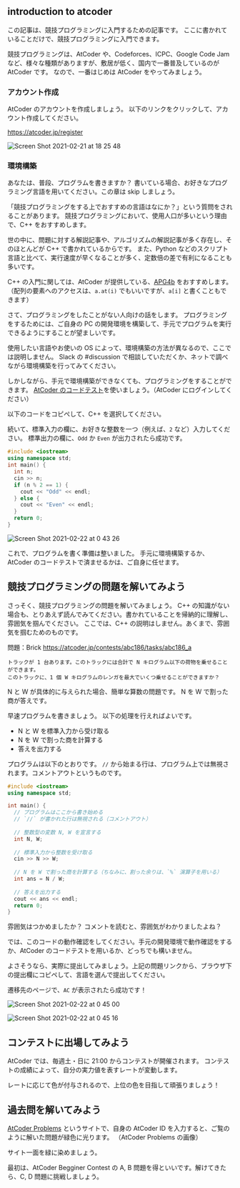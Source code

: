 ## introduction to atcoder

この記事は、競技プログラミングに入門するための記事です。
ここに書かれていることだけで、競技プログラミングに入門できます。

競技プログラミングは、AtCoder や、Codeforces、ICPC、Google Code Jam など、様々な種類がありますが、敷居が低く、国内で一番普及しているのが AtCoder です。
なので、一番はじめは AtCoder をやってみましょう。


### アカウント作成
AtCoder のアカウントを作成しましょう。
以下のリンクをクリックして、アカウント作成してください。

https://atcoder.jp/register

![Screen Shot 2021-02-21 at 18 25 48](https://user-images.githubusercontent.com/47474057/108630294-53d8a700-74a7-11eb-9ce6-61db055813f6.png)

### 環境構築
あなたは、普段、プログラムを書きますか？
書いている場合、お好きなプログラミング言語を用いてください。この章は skip しましょう。

「競技プログラミングをする上でおすすめの言語はなにか？」という質問をされることがあります。
競技プログラミングにおいて、使用人口が多いという理由で、C++ をおすすめします。

世の中に、問題に対する解説記事や、アルゴリズムの解説記事が多く存在し、そのほとんどが C++ で書かれているからです。
また、Python などのスクリプト言語と比べて、実行速度が早くなることが多く、定数倍の差で有利になることも多いです。

C++ の入門に関しては、AtCoder が提供している、[APG4b](https://atcoder.jp/contests/APG4b) をおすすめします。（配列の要素へのアクセスは、`a.at(i)` でもいいですが、`a[i]` と書くこともできます）

さて、プログラミングをしたことがない人向けの話をします。
プログラミングをするためには、ご自身の PC の開発環境を構築して、手元でプログラムを実行できるようにすることが望ましいです。

使用したい言語やお使いの OS によって、環境構築の方法が異なるので、ここでは説明しません。
Slack の #discussion で相談していただくか、ネットで調べながら環境構築を行ってみてください。


しかしながら、手元で環境構築ができなくても、プログラミングをすることができます。
[AtCoder のコードテスト](https://atcoder.jp/contests/APG4b/custom_test)を使いましょう。（AtCoder にログインしてください）


以下のコードをコピぺして、C++ を選択してください。

続いて、標準入力の欄に、お好きな整数を一つ（例えば、`2` など）入力してください。
標準出力の欄に、`Odd` か `Even` が出力されたら成功です。

```C++
#include <iostream>
using namespace std;
int main() {
  int n;
  cin >> n;
  if (n % 2 == 1) {
    cout << "Odd" << endl;
  } else {
    cout << "Even" << endl;
  }
  return 0;
}
```

![Screen Shot 2021-02-22 at 0 43 26](https://user-images.githubusercontent.com/47474057/108630299-55a26a80-74a7-11eb-8741-3f022d8ffbbb.png)


これで、プログラムを書く準備は整いました。
手元に環境構築するか、AtCoder のコードテストで済ませるかは、ご自身に任せます。

## 競技プログラミングの問題を解いてみよう

さっそく、競技プログラミングの問題を解いてみましょう。
C++ の知識がない場合も、とりあえず読んでみてください。書かれていることを帰納的に理解し、雰囲気を掴んでください。
ここでは、C++ の説明はしません。あくまで、雰囲気を掴むためのものです。

問題：Brick
https://atcoder.jp/contests/abc186/tasks/abc186_a
```
トラックが 1 台あります。このトラックには合計で N キログラム以下の荷物を乗せることができます。
このトラックに、1 個 W キログラムのレンガを最大でいくつ乗せることができますか？
```

N と W が具体的に与えられた場合、簡単な算数の問題です。
N を W で割った商が答えです。

早速プログラムを書きましょう。
以下の処理を行えればよいです。

- N と W を標準入力から受け取る
- N を W で割った商を計算する
- 答えを出力する

プログラムは以下のとおりです。
`//` から始まる行は、プログラム上では無視されます。コメントアウトというものです。

```C++
#include <iostream>
using namespace std;

int main() {
  // プログラムはここから書き始める
  // `//` が書かれた行は無視される（コメントアウト）
  
  // 整数型の変数 N, W を宣言する
  int N, W;
  
  // 標準入力から整数を受け取る
  cin >> N >> W;
  
  // N を W で割った商を計算する（ちなみに、割った余りは、`%` 演算子を用いる）
  int ans = N / W;
  
  // 答えを出力する
  cout << ans << endl;
  return 0;
}
```


雰囲気はつかめましたか？
コメントを読むと、雰囲気がわかりましたよね？

では、このコードの動作確認をしてください。手元の開発環境で動作確認をするか、AtCoder のコードテストを用いるか、どっちでも構いません。

よさそうなら、実際に提出してみましょう。上記の問題リンクから、ブラウザ下の提出欄にコピペして、言語を選んで提出してください。

遷移先のページで、`AC` が表示されたら成功です！

![Screen Shot 2021-02-22 at 0 45 00](https://user-images.githubusercontent.com/47474057/108630300-56d39780-74a7-11eb-95e2-9d863a7a4ccc.png)

![Screen Shot 2021-02-22 at 0 45 16](https://user-images.githubusercontent.com/47474057/108630304-5804c480-74a7-11eb-8a84-63576a5013d9.png)

## コンテストに出場してみよう
AtCoder では、毎週土・日に 21:00 からコンテストが開催されます。
コンテストの成績によって、自分の実力値を表すレートが変動します。

レートに応じて色が付与されるので、上位の色を目指して頑張りましょう！


## 過去問を解いてみよう
[AtCoder Problems](https://kenkoooo.com/atcoder#/table/) というサイトで、自身の AtCoder ID を入力すると、ご覧のように解いた問題が緑色に光ります。
（AtCoder Problems の画像）

サイト一面を緑に染めましょう。

最初は、AtCoder Begginer Contest の A, B 問題を得といいです。解けてきたら、C, D 問題に挑戦しましょう。

